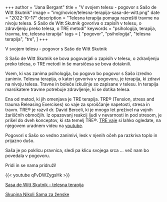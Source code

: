 +++
author = "Jana Bergant"
title = "V svojem telesu - pogovor s Sašo de Witt Skutnik"
image = "img/novice/telesna-terapija-sasa-de-witt.png"
date = "2022-10-17"
description = "Telesna terapija pomaga razrešiti travme na nivoju telesa. S Sašo de Witt Skutnik govoriva o zapisih v telesu, o zdravljenju preko telesa, o TRE metodi"
keywords = "psihologija, terapija, travma, tre, telesna terapija"
tags = [
    "pogovor",
    "psihologija",
    "telesna terapija",
    "tre",
]
+++

V svojem telesu - pogovor s Sašo de Witt Skutnik

S Sašo de Witt Skutnik se bova pogovarjali o zapisih v telesu, o zdravljenju preko telesa, o TRE metodi in še marsičesa se bova dotaknili.

Vsem, ki vas zanima psihologija, bo pogovo bo pogovor s Sašo izredno zanimiv. Telesna terapija, o kateri govoriva v pogovoru, je terapija, ki zdravi na nivoju telesa. Travne in boleče izkušnje so zapisane v telesu. In terapija marsikatere travme potrebuje zdravljenje, ki se dotika telesa. 

Ena od metod, ki jih omenjava je TRE terapija. TRE® (Tension, stress and trauma Releasing Exercises) so vaje za sproščanje napetosti, stresa in travm. TRE® je razvil dr. David Berceli, ki je mnogo let preživel na vojnih žariščnih območjih. Iz opazovanj reakcij ljudi v nevarnosti in pod stresom, je prišel do dveh konceptov, ki sta temelj TRE®. [TRE vaje](https://www.youtube.com/watch?v=FeUioDuJjFI) si lahko ogledate, na njegovem uradnem videu na [youtube](https://www.youtube.com/watch?v=FeUioDuJjFI).

Pogovori s Sašo so vedno zanimivi, lesk v njenih očeh pa razkriva toplo in prijazno dušo.

Saša je po poklicu pravnica, sledi pa klicu svojega srca ... več nam bo povedala v pogovoru.

Pridi in se nama pridruži!

{{< youtube qFvDWZygsHk >}}

[Sasa de Witt Skutnik - telesna terapija](https://www.facebook.com/sasa.dewitt)

<a href="https://www.facebook.com/groups/467001988199005" class="nikolisama">Skupina Nikoli Sama za ženske</a>


